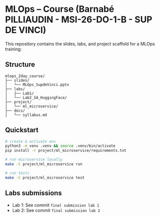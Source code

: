 # MLOps – Course (Barnabé PILLIAUDIN - MSI-26-DO-1-B - SUP DE VINCI)

This repository contains the slides, labs, and project scaffold for a  MLOps training:

## Structure

```
mlops_2day_course/
├── slides/
│   └── MLOps_SupdeVinci.pptx
├── labs/
│   ├── Lab1/
│   └── Lab2_SA_HuggingFace/
├── project/
│   └── ml_microservice/
├── docs/
│   └── syllabus.md

```

## Quickstart

```bash
# create & activate env
python3 -m venv .venv && source .venv/bin/activate
pip install -r project/ml_microservice/requirements.txt

# run microservice locally
make -C project/ml_microservice run

# run tests
make -C project/ml_microservice test
```

## Labs submissions

- Lab 1: See commit `final submission lab 1`
- Lab 2: See commit `final submission lab 2`
